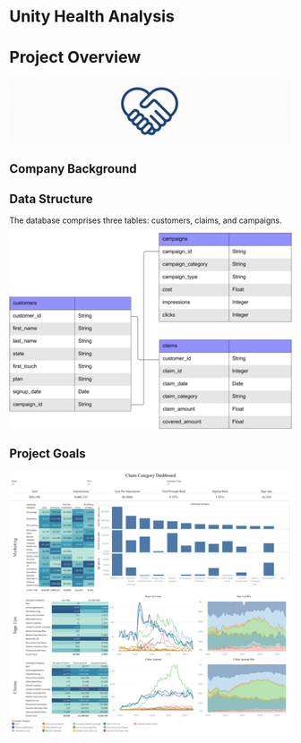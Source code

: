 # Unity Health Analysis

# Project Overview
<p alight="center">
  <img src=images/Unity_Health_Logo.png>
</p>

## Company Background

## Data Structure
The database comprises three tables: customers, claims, and campaigns.

![Alt Text](images/Unity_Health_ERD.png)

## Project Goals

![Alt Text](images/Unity_Health_Dashboard.png)
